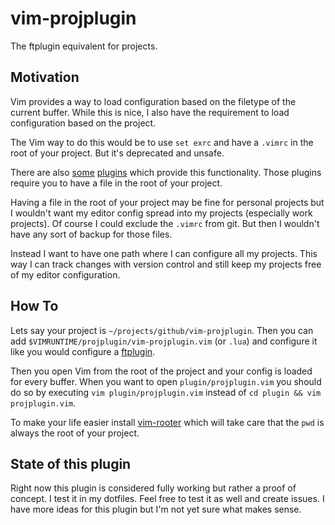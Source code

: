 # vim-projplugin

The ftplugin equivalent for projects.

## Motivation

Vim provides a way to load configuration based on the filetype of the current buffer.
While this is nice, I also have the requirement to load configuration based
on the project.

The Vim way to do this would be to use `set exrc` and have a `.vimrc` in the
root of your project. But it's deprecated and unsafe.

There are also [some][1] [plugins][2] which provide this functionality.
Those plugins require you to have a file in the root of your project.

Having a file in the root of your project may be fine for personal projects
but I wouldn't want my editor config spread into my projects (especially
work projects). Of course I could exclude the `.vimrc` from git. But then I wouldn't
have any sort of backup for those files.

Instead I want to have one path where I can configure all my projects.
This way I can track changes with version control and still keep my projects free
of my editor configuration.

## How To

Lets say your project is `~/projects/github/vim-projplugin`.
Then you can add `$VIMRUNTIME/projplugin/vim-projplugin.vim` (or `.lua`) and
configure it like you would configure a [ftplugin][3].

Then you open Vim from the root of the project and your config is loaded for
every buffer. When you want to open `plugin/projplugin.vim` you should do so by
executing `vim plugin/projplugin.vim` instead of `cd plugin && vim projplugin.vim`.

To make your life easier install [vim-rooter][4] which will take care that the `pwd`
is always the root of your project.

## State of this plugin

Right now this plugin is considered fully working but rather a proof of concept.
I test it in my dotfiles. Feel free to test it as well and create issues.
I have more ideas for this plugin but I'm not yet sure what makes sense.

[1]: https://github.com/LucHermitte/local_vimrc
[2]: https://github.com/embear/vim-localvimrc
[3]: http://vimdoc.sourceforge.net/htmldoc/usr_41.html#ftplugin
[4]: https://github.com/airblade/vim-rooter

